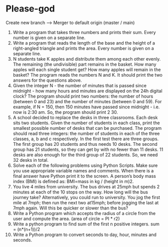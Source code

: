 # Please-god
Create new branch --> Merger to default origin (master / main)

1. Write a program that takes three numbers and prints their sum. Every number is given on a separate line.
2. Write a program that reads the length of the base and the height of a right-angled triangle and prints the area. Every number is given on a separate line.
3. N students take K apples and distribute them among each other evenly. The remaining (the undivisible) part remains in the basket. How many apples will each single student get? How many apples will remain in the basket? The program reads the numbers N and K. It should print the two answers for the questions above.
4. Given the integer N - the number of minutes that is passed since midnight - how many hours and minutes are displayed on the 24h digital clock? The program should print two numbers: the number of hours (between 0 and 23) and the number of minutes (between 0 and 59). For example, if N = 150, then 150 minutes have passed since midnight - i.e. now is 2:30 am. So, the program should print 2 30.
5. A school decided to replace the desks in three classrooms. Each desk sits two students. Given the number of students in each class, print the smallest possible number of desks that can be purchased. The program should read three integers: the number of students in each of the three classes, a, b and c respectively. In the first test there are three groups. The first group has 20 students and thus needs 10 desks. The second group has 21 students, so they can get by with no fewer than 11 desks. 11 desks are also enough for the third group of 22 students. So, we need 32 desks in total.
6. Solve each of the following problems using Python Scripts. Make sure you use appropriate variable names and comments. When there is a final answer have Python print it to the screen.  A person’s body mass index (BMI) is defined as: BMI=mass in kg / (height in m)2.
7. You live 4 miles from university. The bus drives at 25mph but spends 2 minutes at each of the 10 stops on the way. How long will the bus journey take? Alternatively, you could run to university. You jog the first mile at 7mph; then run the next two at15mph; before jogging the last at 7mph again. Will this be quicker or slower than the bus?
8. Write a Python program which accepts the radius of a circle from the user and compute the area. (area of circle = PI * r2)
9. Write a python program to find sum of the first n positive integers.  sum = (n*(n+1))/2
10. Write a Python program to convert seconds to day, hour, minutes and seconds.
